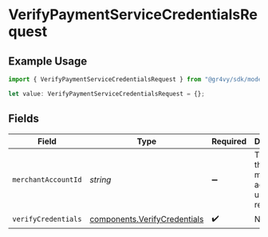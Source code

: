 # VerifyPaymentServiceCredentialsRequest

## Example Usage

```typescript
import { VerifyPaymentServiceCredentialsRequest } from "@gr4vy/sdk/models/operations";

let value: VerifyPaymentServiceCredentialsRequest = {};
```

## Fields

| Field                                                                        | Type                                                                         | Required                                                                     | Description                                                                  |
| ---------------------------------------------------------------------------- | ---------------------------------------------------------------------------- | ---------------------------------------------------------------------------- | ---------------------------------------------------------------------------- |
| `merchantAccountId`                                                          | *string*                                                                     | :heavy_minus_sign:                                                           | The ID of the merchant account to use for this request.                      |
| `verifyCredentials`                                                          | [components.VerifyCredentials](../../models/components/verifycredentials.md) | :heavy_check_mark:                                                           | N/A                                                                          |